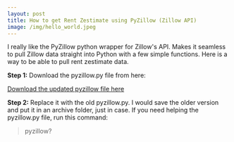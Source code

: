 ```yaml
---
layout: post
title: How to get Rent Zestimate using PyZillow (Zillow API)
image: /img/hello_world.jpeg
---
```


I really like the PyZillow python wrapper for Zillow's API. Makes it seamless to pull Zillow data straight into Python with a few simple functions. Here is a way to be able to pull rent zestimate data.

**Step 1:** Download the pyzillow.py file from here:

[Download the updated pyzillow file here](./)

**Step 2:** Replace it with the old pyzillow.py. I would save the older version and put it in an archive folder, just in case. If you need helping the pyzillow.py file, run this command:
>pyzillow?
